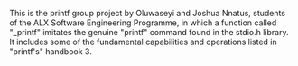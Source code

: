 This is the printf group project by Oluwaseyi and Joshua Nnatus, students of the ALX Software Engineering Programme, in which a function called "_printf" imitates the genuine "printf" command found in the stdio.h library. It includes some of the fundamental capabilities and operations listed in "printf's" handbook 3.
